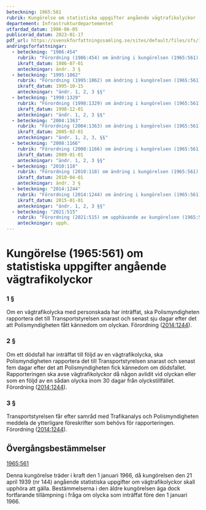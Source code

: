 ```yaml
---
beteckning: 1965:561
rubrik: Kungörelse om statistiska uppgifter angående vägtrafikolyckor
departement: Infrastrukturdepartementet
utfardad_datum: 1986-06-05
publicerad_datum: 2023-01-17
pdf_url: https://svenskforfattningssamling.se/sites/default/files/sfs/1986-06/SFS1965-561.pdf
andringsforfattningar:
  - beteckning: "1986:454"
    rubrik: "Förordning (1986:454) om ändring i kungörelsen (1965:561) om statistiska uppgifter angående vägtrafikolyckor"
    ikraft_datum: 1986-07-01
    anteckningar: ändr. 3 §
  - beteckning: "1995:1062"
    rubrik: "Förordning (1995:1062) om ändring i kungörelsen (1965:561) om statistiska uppgifter angående vägtrafikolyckor"
    ikraft_datum: 1995-10-15
    anteckningar: "ändr. 1, 2, 3 §§"
  - beteckning: "1998:1329"
    rubrik: "Förordning (1998:1329) om ändring i kungörelsen (1965:561) om statistiska uppgifter angående vägtrafikolyckor"
    ikraft_datum: 1998-12-01
    anteckningar: "ändr. 1, 2, 3 §§"
  - beteckning: "2004:1363"
    rubrik: "Förordning (2004:1363) om ändring i kungörelsen (1965:561) om statistiska uppgifter angående vägtrafikolyckor"
    ikraft_datum: 2005-02-01
    anteckningar: "ändr. 1, 2, 3, §§"
  - beteckning: "2008:1166"
    rubrik: "Förordning (2008:1166) om ändring i kungörelsen (1965:561) om statistiska uppgifter angående vägtrafikolyckor"
    ikraft_datum: 2009-01-01
    anteckningar: "ändr. 1, 2, 3 §§"
  - beteckning: "2010:118"
    rubrik: "Förordning (2010:118) om ändring i kungörelsen (1965:561) om statistiska uppgifter angående vägtrafikolyckor"
    ikraft_datum: 2010-04-01
    anteckningar: ändr. 3 §
  - beteckning: "2014:1244"
    rubrik: "Förordning (2014:1244) om ändring i kungörelsen (1965:561) om statistiska uppgifter angående vägtrafikolyckor"
    ikraft_datum: 2015-01-01
    anteckningar: "ändr. 1, 2, 3 §§"
  - beteckning: "2021:515"
    rubrik: "Förordning (2021:515) om upphävande av kungörelsen (1965:561) om statistiska uppgifter angående vägtrafikolyckor"
    anteckningar: upph.
---
```


# Kungörelse (1965:561) om statistiska uppgifter angående vägtrafikolyckor

### 1 §

Om en vägtrafikolycka med personskada har inträffat, ska Polismyndigheten rapportera det till Transportstyrelsen snarast och senast sju dagar efter det att Polismyndigheten fått kännedom om olyckan. Förordning ([2014:1244](https://selex.se/eli/sfs/2014/1244)).

### 2 §

Om ett dödsfall har inträffat till följd av en vägtrafikolycka, ska Polismyndigheten rapportera det till Transportstyrelsen snarast och senast fem dagar efter det att Polismyndigheten fick kännedom om dödsfallet. Rapporteringen ska avse vägtrafikolyckor då någon avlidit vid olyckan eller som en följd av en sådan olycka inom 30 dagar från olyckstillfället. Förordning ([2014:1244](https://selex.se/eli/sfs/2014/1244)).

### 3 §

Transportstyrelsen får efter samråd med Trafikanalys och Polismyndigheten meddela de ytterligare föreskrifter som behövs för rapporteringen. Förordning ([2014:1244](https://selex.se/eli/sfs/2014/1244)).

## Övergångsbestämmelser

[1965:561](https://selex.se/eli/sfs/1965/561)

Denna kungörelse träder i kraft den 1 januari 1966, då kungörelsen den 21 april 1939 (nr 144) angående statistiska uppgifter om vägtrafikolyckor skall upphöra att gälla. Bestämmelserna i den äldre kungörelsen äga dock fortfarande tillämpning i fråga om olycka som inträffat före den 1 januari 1966.